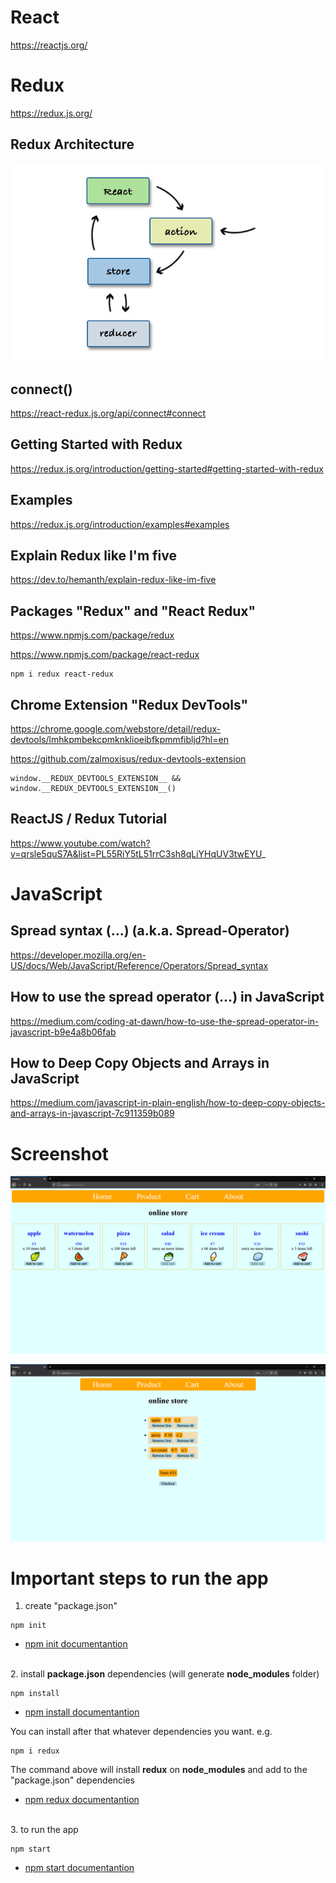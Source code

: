 # React

https://reactjs.org/

# Redux

https://redux.js.org/

## Redux Architecture

![redux](./redux-architecture.jpg)

## connect()

https://react-redux.js.org/api/connect#connect

## Getting Started with Redux

https://redux.js.org/introduction/getting-started#getting-started-with-redux

## Examples

https://redux.js.org/introduction/examples#examples

## Explain Redux like I'm five

https://dev.to/hemanth/explain-redux-like-im-five

## Packages "Redux" and "React Redux"

https://www.npmjs.com/package/redux  

https://www.npmjs.com/package/react-redux  

```
npm i redux react-redux
```

## Chrome Extension "Redux DevTools"

https://chrome.google.com/webstore/detail/redux-devtools/lmhkpmbekcpmknklioeibfkpmmfibljd?hl=en  

https://github.com/zalmoxisus/redux-devtools-extension  

```
window.__REDUX_DEVTOOLS_EXTENSION__ && window.__REDUX_DEVTOOLS_EXTENSION__()
```

## ReactJS / Redux Tutorial

https://www.youtube.com/watch?v=qrsle5quS7A&list=PL55RiY5tL51rrC3sh8qLiYHqUV3twEYU_

# JavaScript

## Spread syntax (...) (a.k.a. Spread-Operator)

https://developer.mozilla.org/en-US/docs/Web/JavaScript/Reference/Operators/Spread_syntax

## How to use the spread operator (…) in JavaScript

https://medium.com/coding-at-dawn/how-to-use-the-spread-operator-in-javascript-b9e4a8b06fab

## How to Deep Copy Objects and Arrays in JavaScript

https://medium.com/javascript-in-plain-english/how-to-deep-copy-objects-and-arrays-in-javascript-7c911359b089

# Screenshot

![screenshot](./screenshot1.png)  

![screenshot](./screenshot2.png)

# Important steps to run the app

1. create "package.json"

```
npm init
```

- [npm init documentantion](https://docs.npmjs.com/cli/init)

\
2. install **package.json** dependencies (will generate **node_modules** folder)

```
npm install
```

- [npm install documentantion](https://docs.npmjs.com/cli/install)

You can install after that whatever dependencies you want. e.g.

```
npm i redux
```
The command above will install **redux** on **node_modules** and add to the "package.json" dependencies  

- [npm redux documentantion](https://www.npmjs.com/package/redux)

\
3. to run the app

```
npm start
```
- [npm start documentantion](https://docs.npmjs.com/cli/start.html)